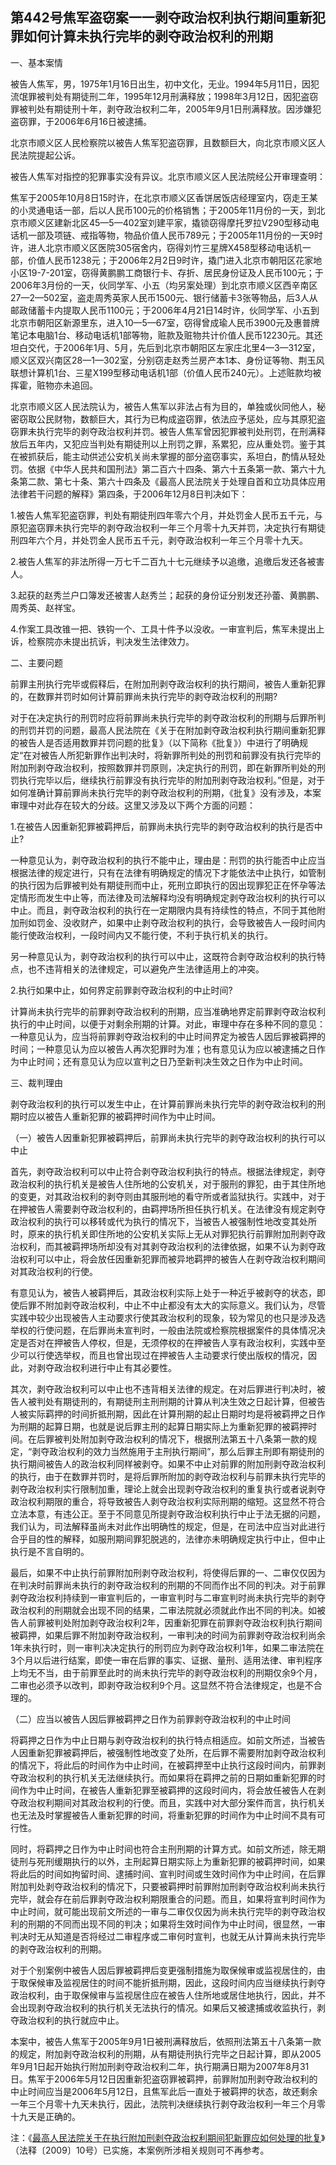 ## 第442号焦军盗窃案一一剥夺政治权利执行期间重新犯罪如何计算未执行完毕的剥夺政治权利的刑期

一、基本案情

被告人焦军，男，1975年1月16日出生，初中文化，无业。1994年5月11日，因犯流氓罪被判处有期徒刑二年，1995年12月刑满释放；1998年3月12日，因犯盗窃罪被判处有期徒刑十年，剥夺政治权利二年，2005年9月1日刑满释放。因涉嫌犯盗窃罪，于2006年6月16日被逮捕。

北京市顺义区人民检察院以被告人焦军犯盗窃罪，且数额巨大，向北京市顺义区人民法院提起公诉。

被告人焦军对指控的犯罪事实没有异议。北京市顺义区人民法院经公开审理查明：

焦军于2005年10月8日15时许，在北京市顺义区香饼居饭店经理室内，窃走王某的小灵通电话一部，后以人民币100元的价格销售；于2005年11月份的一天，到北京市顺义区建新北区45—5—402室刘建平家，撬锁窃得摩托罗拉V290型移动电话机一部及项链、戒指等物，物品价值人民币789元；于2005年11月份的一天9时许，进人北京市顺义区医院305宿舍内，窃得刘竹三星牌X458型移动电话机一部，价值人民币1238元；于2006年2月2日9时许，撬门进入北京市朝阳区花家地小区19-7-201室，窃得黄鹏鹏工商银行卡、存折、居民身份证及人民币100元；于2006年3月份的一天，伙同学军、小五（均另案处理）到北京市顺义区西辛南区27—2—502室，盗走周秀英家人民币1500元、银行储蓄卡3张等物品，后3人从邮政储蓄卡内提取人民币1100元；于2006年4月21日14时许，伙同学军、小五到北京市朝阳区新源里东，进入10—5—67室，窃得曾成瑜人民币3900元及惠普牌笔记本电脑1台、移动电话机1部等物，赃款及赃物共计价值人民币12230元。其还坦白交代，于2006年1月、5月，先后到北京市朝阳区左家庄北里4—3—312室，顺义区双兴南区28—1—302室，分别窃走赵秀兰房产本1本、身份证等物、荆玉风联想计算机1台、三星X199型移动电话机1部（价值人民币240元）。上述赃款均被挥霍，赃物亦未追回。

北京市顺义区人民法院认为，被告人焦军以非法占有为目的，单独或伙同他人，秘密窃取公民财物，数额巨大，其行为已构成盗窃罪，依法应予惩处，应与其原犯盗窃罪未执行完毕的剥夺政治权利并罚。被告人焦军曾因犯罪被判处刑罚，在刑满释放后五年内，又犯应当判处有期徒刑以上刑罚之罪，系累犯，应从重处罚。鉴于其在被抓获后，能主动供述公安机关尚未掌握的部分盗窃事实，系坦白，酌情从轻处罚。依据《中华人民共和国刑法》第二百六十四条、第六十五条第一款、第六十九条第二款、第七十条、第六十四条及《最高人民法院关于处理自首和立功具体应用法律若干问题的解释》第四条，于2006年12月8日判决如下：

1.被告人焦军犯盗窃罪，判处有期徒刑四年零六个月，并处罚金人民币五千元，与原犯盗窃罪未执行完毕的剥夺政治权利一年三个月零十九天并罚，决定执行有期徒刑四年六个月，并处罚金人民币五千元，剥夺政治权利一年三个月零十九天。

2.被告人焦军的非法所得一万七千二百九十七元继续予以追缴，追缴后发还各被害人。

3.起获的赵秀兰户口簿发还被害人赵秀兰；起获的身份证分别发还孙蕾、黄鹏鹏、周秀英、赵祥宝。

4.作案工具改锥一把、铁钩一个、工具十件予以没收。一审宣判后，焦军未提出上诉，检察院亦未提出抗诉，判决发生法律效力。

二、主要问题

前罪主刑执行完毕或假释后，在附加刑剥夺政治权利的执行期间，被告人重新犯罪的，在数罪并罚时如何计算前罪尚未执行完毕的剥夺政治权利的刑期?

对于在决定执行的刑罚时应将前罪尚未执行完毕的剥夺政治权利的刑期与后罪所判的刑罚并罚的问题，最高人民法院在《关于在附加剥夺政治权利执行期间重新犯罪的被告人是否适用数罪并罚问题的批复》（以下简称《批复》）中进行了明确规定“在对被告人所犯新罪作出判决时，将新罪所判处的刑罚和前罪没有执行完毕的附加刑剥夺政治权利，按照数罪并罚原则，决定执行的刑罚，即在新罪所判处的刑罚执行完毕以后，继续执行前罪没有执行完毕的附加刑剥夺政治权利。”但是，对于如何准确计算前罪尚未执行完毕的剥夺政治权利的刑期，《批复》没有涉及，本案审理中对此存在较大的分歧。这里又涉及以下两个方面的问题：

1.在被告人因重新犯罪被羁押后，前罪尚未执行完毕的剥夺政治权利的执行是否中止?

一种意见认为，剥夺政治权利的执行不能中止，理由是：刑罚的执行能否中止应当根据法律的规定进行，只有在法律有明确规定的情况下才能依法中止执行，如管制的执行因为后罪被判处有期徒刑而中止，死刑立即执行的因出现罪犯正在怀孕等法定情形而发生中止等，而法律及司法解释均没有明确规定剥夺政治权利的执行可以中止。而且，剥夺政治权利的执行在一定期限内具有持续性的特点，不同于其他附加刑如罚金、没收财产，如果中止剥夺政治权利的执行，会导致被告人一段时间内能行使政治权利，一段时间内又不能行使，不利于执行机关的执行。

另一种意见认为，剥夺政治权利的执行可以中止，这既符合剥夺政治权利的执行特点，也不违背相关的法律规定，可以避免产生法律适用上的冲突。

2.执行如果中止，如何界定前罪剥夺政治权利的中止时间?

计算尚未执行完毕的前罪剥夺政治权利的刑期，应当准确地界定前罪剥夺政治权利执行的中止时间，以便于对剩余刑期的计算。对此，审理中存在多种不同的意见：一种意见认为，应当将前罪剥夺政治权利的中止时间界定为被告人因后罪被羁押的时间；一种意见认为应以被告人再次犯罪时为准；也有意见认为应以被逮捕之日作为中止时间；还有意见认为应以宣判之日乃至新判决生效之日作为中止时间。

三、裁判理由

剥夺政治权利的执行可以发生中止，在计算前罪尚未执行完毕的剥夺政治权利的刑期时应以被告人重新犯罪的被羁押时间作为中止时间。

（一）被告人因重新犯罪被羁押后，前罪尚未执行完毕的剥夺政治权利的执行可以中止

首先，剥夺政治权利可以中止符合剥夺政治权利执行的特点。根据法律规定，剥夺政治权利的执行机关是被告人住所地的公安机关，对于服刑的罪犯，由于其住所地的变更，对其政治权利的剥夺则由其服刑地的看守所或者监狱执行。实践中，对于在押被告人需要剥夺政治权利的，由羁押场所担任执行机关。在法律没有规定剥夺政治权利的执行可以移转或代为执行的情况下，当被告人被强制性地改变其处所时，原来的执行机关即住所地的公安机关实际上无从对罪犯执行前罪附加刑剥夺政治权利，而其被羁押场所却没有对其剥夺政治权利的法律依据，如果不认为剥夺政治权利可以中止，将会放任因重新犯罪而被异地羁押的被告人在剥夺政治权利期间对其政治权利的行使。

有意见认为，被告人被羁押后，其政治权利实际上处于一种近乎被剥夺的状态，即使后罪不附加剥夺政治权利，中止不中止都没有太大的实际意义。我们认为，尽管实践中较少出现被告人主动要求行使其政治权利的现象，较为常见的也只是涉及选举权的行使问题，在后罪尚未宣判时，一般由法院或检察院根据案件的具体情况决定是否对在押被告人停权，但是，无须停权的在押被告人享有政治权利，实践中至少可以行使选举权，而且也曾出现过在押被告人主动要求行使出版权的情况，因此，对剥夺政治权利进行中止有其必要性。

其次，剥夺政治权利可以中止也不违背相关法律的规定。在对后罪进行判决时，被告人被判处有期徒刑的，有期徒刑主刑刑期的计算从判决生效之日起计算，但被告人被实际羁押的时间折抵刑期，因此在计算刑期的起止日期时均是将被羁押之日作为刑期的起算日期，也就是说后罪主刑的起算日期实际上为重新犯罪的被羁押时间。在后罪被判处附加剥夺政治权利的情况下，根据刑法第五十八条第一款的规定，“剥夺政治权利的效力当然施用于主刑执行期间”，那么后罪主刑即有期徒刑的执行期间被告人的政治权利同样被剥夺。如果不中止对前罪的附加刑剥夺政治权利的执行，由于在数罪并罚时，是将后罪所附加的剥夺政治权利与前罪未执行完毕的剥夺政治权利实行限制加重，理论上就会出现剥夺政治权利的重复执行或者说剥夺政治权利期限的重合，将导致被告人剥夺政治权利实际刑期的缩短。这显然不符合立法本意，有违公正。至于不同意见所提剥夺政治权利执行中止于法无据的问题，我们认为，司法解释虽尚未对此作出明确性的规定，但是，在司法中应当对此进行合乎目的性的解释，如服刑期间罪犯脱逃的，法律亦未明确规定执行中止，但中止执行是不言自明的。

最后，如果不中止执行前罪附加刑剥夺政治权利，将使得后罪的一、二审仅仅因为在判决时前罪尚未执行的剥夺政治权利的刑期的不同而作出不同的判决。对于前罪剥夺政治权利持续到一审宣判后的，一审宣判时与二审宣判时尚未执行完毕的剥夺政治权利的刑期就会出现不同的结果，二审法院就必须就此作出不同的判决。如被告人前罪被判处附加剥夺政治权利2年，因重新犯罪在前罪剥夺政治权利执行期间被羁押，如果后罪不附加剥夺政治权利，一审判决的时间为前罪剥夺政治权利尚余1年未执行时，则一审判决决定执行的刑罚应为剥夺政治权利1年，如果二审法院在3个月以后进行结案，即使一审在后罪的事实、证据、量刑、适用法律、审判程序上均无不当，由于前罪至此时的尚未执行完毕的剥夺政治权利的刑期仅余9个月，二审也必须予以改判，即剥夺政治权利9个月。这显然不符合法律规定，也是不合理的。

（二）应当以被告人因后罪被羁押之日作为前罪剥夺政治权利的中止时间

将羁押之日作为中止日期与剥夺政治权利的执行特点相适应。如前文所述，当被告人因重新犯罪被羁押后，被强制性地改变了处所，在后罪不需要附加剥夺政治权利的情况下，将此后的时间作为中止时间，在被羁押至中止执行这段时间内，前罪剥夺政治权利的执行机关无法继续执行。而如果将在羁押之前的日期如重新犯罪的时间作为中止时间，在被告人重新犯罪至被羁押的这段时间内，将会放任被告人在剥夺政治权利期间对其政治权利的行使。而且，实践中对大部分案件而言，执行机关也无法及时掌握被告人重新犯罪的时间，将重新犯罪的时间作为中止时间不具有可行性。

同时，将羁押之日作为中止时间也符合主刑刑期的计算方式。如前文所述，除无期徒刑与死刑缓期执行的以外，主刑起算日期实际上为重新犯罪的被羁押时间，如果将此后的时间如拘留时间、逮捕时间、宣判时间或生效时间作为中止时间，在后罪附加判处剥夺政治权利的情况下，只要被羁押时前罪附加刑剥夺政治权利尚未执行完毕，就会存在前后罪剥夺政治权利期限重合的问题。而且，如果将宣判时间作为中止时间，就可能出现前文所述的一审与二审仅仅因为尚未执行完毕的剥夺政治权利的刑期的不同而出现不同的判决；如果将生效时间作为中止时间，很显然，一审判决时无从知道是否将经过二审程序或二审何时宣判，也就无从计算尚未执行完毕的剥夺政治权利的刑期。

对于个别案例中被告人因后罪被羁押后变更强制措施为取保候审或监视居住的，由于取保候审及监视居住的时间不能折抵刑期，因此，这段时间内应当继续执行剥夺政治权利，由于取保候审与监视居住应在被告人住所地或居住地执行，因此，并不会出现剥夺政治权利的执行机关无法执行的情况。如果后又被逮捕或收监执行，剥夺政治权利的执行就应中止。

本案中，被告人焦军于2005年9月1日被刑满释放后，依照刑法第五十八条第一款的规定，附加剥夺政治权利的刑期，从有期徒刑执行完毕之日起计算，即从2005年9月1日起开始执行附加刑剥夺政治权利二年，执行期满日期为2007年8月31日。焦军于2006年5月12日因重新犯盗窃罪被羁押，前罪附加刑剥夺政治权利的中止时间应当是2006年5月12日，且焦军此后一直处于被羁押的状态，故还剩余一年三个月零十九天未执行，因此，法院判决继续执行剥夺政治权利一年三个月零十九天是正确的。

注：《[最高人民法院关于在执行附加刑剥夺政治权利期间犯新罪应如何处理的批复](http://xsba0.com/sfjs/2009/fy-fjx2009.htm)》（法释〔2009〕10号）已实施，本案例所涉相关规则可不再参考。